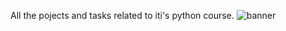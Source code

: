 All the pojects and tasks related to iti's python course.
![banner](https://user-images.githubusercontent.com/76496105/221377857-2e98965d-0259-40d6-840b-3f909b2b5636.png)
